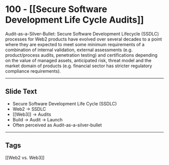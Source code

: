 # 100 - [[Secure Software Development Life Cycle Audits]]

Audit-as-a-Silver-Bullet: Secure Software Development Lifecycle (SSDLC) processes for Web2 products have evolved over several decades to a point where they are expected to meet some minimum requirements of a combination of internal validation, external assessments (e.g. product/process audits, penetration testing) and certifications depending on the value of managed assets, anticipated risk, threat model and the market domain of products (e.g. financial sector has stricter regulatory compliance requirements).

---
## Slide Text
- Secure Software Development Life Cycle (SSDLC)
- Web2 -> SSDLC
- [[Web3]] -> Audits
- Build -> Audit -> Launch
- Often perceived as Audit-as-a-silver-bullet 
---
## Tags
[[Web2 vs. Web3]]
